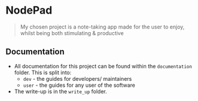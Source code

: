 # NodePad
> My chosen project is a note-taking app made for the user to enjoy, whilst being both stimulating & productive

## Documentation

- All documentation for this project can be found within the `documentation` folder. This is split into:
  - `dev` - the guides for developers/ maintainers
  - `user` - the guides for any user of the software
- The write-up is in the `write_up` folder.
